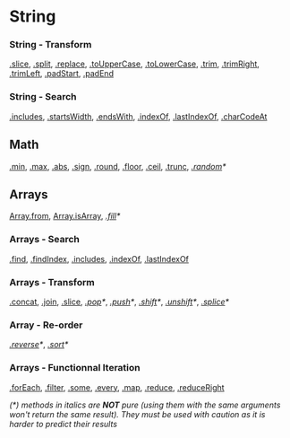 # String
### String - Transform
[.slice](https://devdocs.io/javascript/global_objects/string/slice),
[.split](https://devdocs.io/javascript/global_objects/string/split),
[.replace](https://devdocs.io/javascript/global_objects/string/replace),
[.toUpperCase](https://devdocs.io/javascript/global_objects/string/touppercase),
[.toLowerCase](https://devdocs.io/javascript/global_objects/string/tolowercase),
[.trim](https://devdocs.io/javascript/global_objects/string/trim),
[.trimRight](https://devdocs.io/javascript/global_objects/string/trimright),
[.trimLeft](https://devdocs.io/javascript/global_objects/string/trimleft),
[.padStart](https://devdocs.io/javascript/global_objects/string/padstart),
[.padEnd](https://devdocs.io/javascript/global_objects/string/padend)

### String - Search
[.includes](https://devdocs.io/javascript/global_objects/string/includes),
[.startsWidth](https://devdocs.io/javascript/global_objects/string/startswidth),
[.endsWith](https://devdocs.io/javascript/global_objects/string/endswith),
[.indexOf](https://devdocs.io/javascript/global_objects/string/indexof),
[.lastIndexOf](https://devdocs.io/javascript/global_objects/string/lastindexof),
[.charCodeAt](https://devdocs.io/javascript/global_objects/string/charcodeat)

## Math
[.min](https://devdocs.io/javascript/global_objects/math/min),
[.max](https://devdocs.io/javascript/global_objects/math/max),
[.abs](https://devdocs.io/javascript/global_objects/math/abs),
[.sign](https://devdocs.io/javascript/global_objects/math/sign),
[.round](https://devdocs.io/javascript/global_objects/math/round),
[.floor](https://devdocs.io/javascript/global_objects/math/floor),
[.ceil](https://devdocs.io/javascript/global_objects/math/ceil),
[.trunc](https://devdocs.io/javascript/global_objects/math/trunc),
_[.random](https://devdocs.io/javascript/global_objects/math/random)*_

## Arrays
[Array.from](https://devdocs.io/javascript/global_objects/array/from),
[Array.isArray](https://devdocs.io/javascript/global_objects/array/isarray),
_[.fill](https://devdocs.io/javascript/global_objects/array/fill)*_

### Arrays - Search
[.find](https://devdocs.io/javascript/global_objects/array/find),
[.findIndex](https://devdocs.io/javascript/global_objects/array/findindex),
[.includes](https://devdocs.io/javascript/global_objects/array/includes),
[.indexOf](https://devdocs.io/javascript/global_objects/array/indexof),
[.lastIndexOf](https://devdocs.io/javascript/global_objects/array/lastindexof)

### Arrays - Transform
[.concat](https://devdocs.io/javascript/global_objects/array/concat),
[.join](https://devdocs.io/javascript/global_objects/array/join),
[.slice](https://devdocs.io/javascript/global_objects/array/slice),
_[.pop](https://devdocs.io/javascript/global_objects/array/pop)*_,
_[.push](https://devdocs.io/javascript/global_objects/array/push)*_,
_[.shift](https://devdocs.io/javascript/global_objects/array/shift)*_,
_[.unshift](https://devdocs.io/javascript/global_objects/array/unshift)*_,
_[.splice](https://devdocs.io/javascript/global_objects/array/splice)*_

### Array - Re-order
_[.reverse](https://devdocs.io/javascript/global_objects/array/reverse)*_,
_[.sort](https://devdocs.io/javascript/global_objects/array/sort)*_

### Arrays - Functionnal Iteration
[.forEach](https://devdocs.io/javascript/global_objects/array/foreach),
[.filter](https://devdocs.io/javascript/global_objects/array/filter),
[.some](https://devdocs.io/javascript/global_objects/array/some),
[.every](https://devdocs.io/javascript/global_objects/array/every),
[.map](https://devdocs.io/javascript/global_objects/array/map),
[.reduce](https://devdocs.io/javascript/global_objects/array/reduce),
[.reduceRight](https://devdocs.io/javascript/global_objects/array/reduceright)

_(*) methods in italics are **NOT** pure (using them with the same arguments won't return the same result).
They must be used with caution as it is harder to predict their results_
